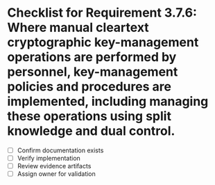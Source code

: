 # Checklist for Requirement 3.7.6: Where manual cleartext cryptographic key-management operations are performed by personnel, key-management policies and procedures are implemented, including managing these operations using split knowledge and dual control.

- [ ] Confirm documentation exists
- [ ] Verify implementation
- [ ] Review evidence artifacts
- [ ] Assign owner for validation
